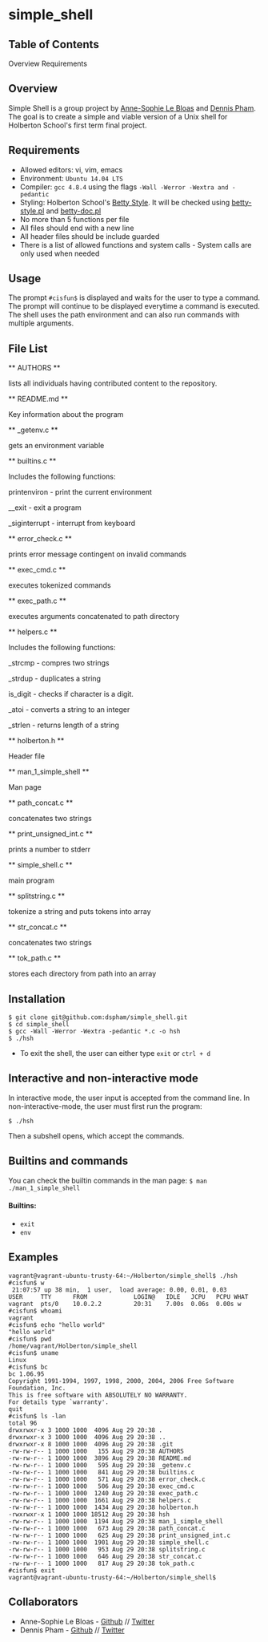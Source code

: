 simple_shell
============

## Table of Contents

Overview
Requirements


## Overview
Simple Shell is a group project by [Anne-Sophie Le Bloas](https://github.com/aslebloas)
and [Dennis Pham](https://github.com/dspham/). The goal is to create a simple
and viable version of a Unix shell for Holberton School's first term final project.

## Requirements
* Allowed editors: vi, vim, emacs
* Environment: `Ubuntu 14.04 LTS`
* Compiler: `gcc 4.8.4` using the flags `-Wall -Werror -Wextra and -pedantic`
* Styling: Holberton School's [Betty Style](https://github.com/holbertonschool/Betty/wiki).
It will be checked using [betty-style.pl](https://github.com/holbertonschool/Betty/blob/master/betty-style.pl)
and [betty-doc.pl](https://github.com/holbertonschool/Betty/blob/master/betty-doc.pl)
* No more than 5 functions per file
* All files should end with a new line
* All header files should be include guarded
* There is a list of allowed functions and system calls - System calls are only used when needed

## Usage
The prompt `#cisfun$` is displayed and waits for the user to type a command.
The prompt will continue to be displayed everytime a command is executed. The
shell uses the path environment and can also run commands with multiple arguments.

## File List

** AUTHORS **

   lists all individuals having contributed content to the repository.

** README.md **

   Key information about the program

** _getenv.c **

   gets an environment variable

** builtins.c **

   Includes the following functions:

   printenviron - print the current environment

   __exit - exit a program

   _siginterrupt - interrupt from keyboard

** error_check.c **

   prints error message contingent on invalid commands

** exec_cmd.c **

   executes tokenized commands

** exec_path.c **

   executes arguments concatenated to path directory

** helpers.c **

   Includes the following functions:

   _strcmp - compres two strings

   _strdup - duplicates a string

   is_digit - checks if character is a digit.

   _atoi - converts a string to an integer

   _strlen - returns length of a string

** holberton.h **

   Header file

** man_1_simple_shell **

   Man page

** path_concat.c **

   concatenates two strings

** print_unsigned_int.c **

   prints a number to stderr

** simple_shell.c **

   main program

** splitstring.c **

   tokenize a string and puts tokens into array

** str_concat.c **

   concatenates two strings

** tok_path.c **

   stores each directory from path into an array

## Installation

```
$ git clone git@github.com:dspham/simple_shell.git
$ cd simple_shell
$ gcc -Wall -Werror -Wextra -pedantic *.c -o hsh
$ ./hsh
```

* To exit the shell, the user can either type `exit` or `ctrl + d`


## Interactive and non-interactive mode
In interactive mode, the user input is accepted from the command line.
In non-interactive-mode, the user must first run the program:

 `$ ./hsh`

Then a subshell opens, which accept the commands.

## Builtins and commands

You can check the builtin commands in the man page:
`$ man ./man_1_simple_shell`

#### Builtins:
* `exit`
* `env`

## Examples
```
vagrant@vagrant-ubuntu-trusty-64:~/Holberton/simple_shell$ ./hsh
#cisfun$ w
 21:07:57 up 38 min,  1 user,  load average: 0.00, 0.01, 0.03
USER     TTY      FROM             LOGIN@   IDLE   JCPU   PCPU WHAT
vagrant  pts/0    10.0.2.2         20:31    7.00s  0.06s  0.00s w
#cisfun$ whoami
vagrant
#cisfun$ echo "hello world"
"hello world"
#cisfun$ pwd
/home/vagrant/Holberton/simple_shell
#cisfun$ uname
Linux
#cisfun$ bc
bc 1.06.95
Copyright 1991-1994, 1997, 1998, 2000, 2004, 2006 Free Software Foundation, Inc.
This is free software with ABSOLUTELY NO WARRANTY.
For details type `warranty'.
quit
#cisfun$ ls -lan
total 96
drwxrwxr-x 3 1000 1000  4096 Aug 29 20:38 .
drwxrwxr-x 3 1000 1000  4096 Aug 29 20:38 ..
drwxrwxr-x 8 1000 1000  4096 Aug 29 20:38 .git
-rw-rw-r-- 1 1000 1000   155 Aug 29 20:38 AUTHORS
-rw-rw-r-- 1 1000 1000  3896 Aug 29 20:38 README.md
-rw-rw-r-- 1 1000 1000   595 Aug 29 20:38 _getenv.c
-rw-rw-r-- 1 1000 1000   841 Aug 29 20:38 builtins.c
-rw-rw-r-- 1 1000 1000   571 Aug 29 20:38 error_check.c
-rw-rw-r-- 1 1000 1000   506 Aug 29 20:38 exec_cmd.c
-rw-rw-r-- 1 1000 1000  1240 Aug 29 20:38 exec_path.c
-rw-rw-r-- 1 1000 1000  1661 Aug 29 20:38 helpers.c
-rw-rw-r-- 1 1000 1000  1434 Aug 29 20:38 holberton.h
-rwxrwxr-x 1 1000 1000 18512 Aug 29 20:38 hsh
-rw-rw-r-- 1 1000 1000  1194 Aug 29 20:38 man_1_simple_shell
-rw-rw-r-- 1 1000 1000   673 Aug 29 20:38 path_concat.c
-rw-rw-r-- 1 1000 1000   625 Aug 29 20:38 print_unsigned_int.c
-rw-rw-r-- 1 1000 1000  1901 Aug 29 20:38 simple_shell.c
-rw-rw-r-- 1 1000 1000   953 Aug 29 20:38 splitstring.c
-rw-rw-r-- 1 1000 1000   646 Aug 29 20:38 str_concat.c
-rw-rw-r-- 1 1000 1000   817 Aug 29 20:38 tok_path.c
#cisfun$ exit
vagrant@vagrant-ubuntu-trusty-64:~/Holberton/simple_shell$
```

Collaborators
-------------
* Anne-Sophie Le Bloas -  [Github](https://github.com/aslebloas) // [Twitter](https://twitter.com/anneso_special)
* Dennis Pham - [Github](https://github.com/dspham/) // [Twitter](https://twitter.com/grepdennis)
